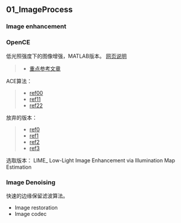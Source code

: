
##  01_ImageProcess

### Image enhancement

### OpenCE
低光照强度下的图像增强，MATLAB版本。
[网页说明](https://baidut.github.io/OpenCE/caip2017.html)




>- [重点参考文章](https://blog.csdn.net/piaoxuezhong/article/details/78441241)



ACE算法：
>- [ref00](https://blog.csdn.net/m_buddy/article/details/53365473)
>- [ref11](https://www.cnblogs.com/Leo_wl/p/3324760.html)
>- [ref22](https://blog.csdn.net/piaoxuezhong/article/details/78385517)


放弃的版本：
> - [ref0](https://mp.weixin.qq.com/s?__biz=MzA4MDExMDEyMw==&mid=2247485947&idx=1&sn=6ee43ddfb10c38c4491f85905ac334be&chksm=9fa87ebfa8dff7a9386b9f9978d3b04feb1fe03dacfe309d623cd07640a82bf4b6688d3fe6ff&mpshare=1&scene=1&srcid=0506sIqZHmbWNv1QrfSfz0Zp&pass_ticket=ZDi2Ugavhyzg%2BUbGDKuT%2FiZlfZJI04RPR74lTZXs7X5ChYqDihc%2BBufemiqpEdAq#rd)
> - [ref1](http://www.zhanpingliu.org/Research/FlowVis/LIC/LIC.htm)
> - [ref2](http://www.zhanpingliu.org/Research/FlowVis/LIC/LIC_Source.htm)
> - [ref3](https://www.cnblogs.com/Imageshop/p/10797177.html)

选取版本：
LIME_ Low-Light Image Enhancement via Illumination Map Estimation


### Image Denoising
快速的边缘保留滤波算法。



- Image restoration
- Image codec
